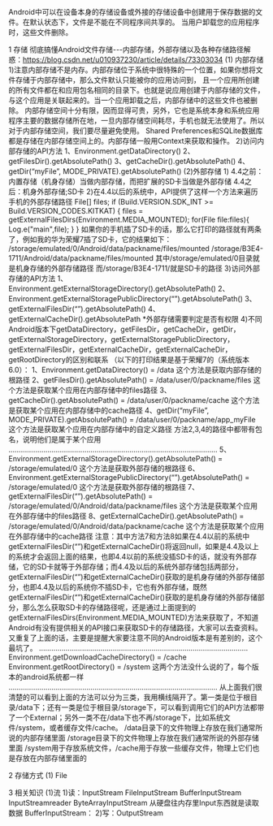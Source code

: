 Android中可以在设备本身的存储设备或外接的存储设备中创建用于保存数据的文件。在默认状态下，文件是不能在不同程序间共享的。
当用户卸载您的应用程序时，这些文件删除。

1 存储
彻底搞懂Android文件存储---内部存储，外部存储以及各种存储路径解惑：https://blog.csdn.net/u010937230/article/details/73303034
(1) 内部存储
1)注意内部存储不是内存。内部存储位于系统中很特殊的一个位置，如果你想将文件存储于内部存储中，那么文件默认只能被你的应用访问到，
且一个应用所创建的所有文件都在和应用包名相同的目录下。也就是说应用创建于内部存储的文件，与这个应用是关联起来的。当一个应用卸载之后，内部存储中的这些文件也被删除。
内部存储空间十分有限，因而显得可贵，另外，它也是系统本身和系统应用程序主要的数据存储所在地，一旦内部存储空间耗尽，手机也就无法使用了。所以对于内部存储空间，我们要尽量避免使用。
Shared Preferences和SQLite数据库都是存储在内部存储空间上的。内部存储一般用Context来获取和操作。
2)访问内部存储的API方法
1、Environment.getDataDirectory()
2、getFilesDir().getAbsolutePath()
3、getCacheDir().getAbsolutePath()
4、getDir(“myFile”, MODE_PRIVATE).getAbsolutePath()
(2)外部存储
1)
4.4之前：内置存储（机身存储）当做内部存储，而把扩展的SD卡当做是外部存储
4.4之后：机身外部存储;SD卡
2)在4.4以后的系统中，API提供了这样一个方法来遍历手机的外部存储路径
File[] files;
if (Build.VERSION.SDK_INT >= Build.VERSION_CODES.KITKAT) {
    files = getExternalFilesDirs(Environment.MEDIA_MOUNTED);
    for(File file:files){
        Log.e("main",file);
    }
}
如果你的手机插了SD卡的话，那么它打印的路径就有两条了，例如我的华为荣耀7插了SD卡，它的结果如下：
/storage/emulated/0/Android/data/packname/files/mounted
/storage/B3E4-1711/Android/data/packname/files/mounted
其中/storage/emulated/0目录就是机身存储的外部存储路径
而/storage/B3E4-1711/就是SD卡的路径
3)访问外部存储的API方法
1、Environment.getExternalStorageDirectory().getAbsolutePath()
2、Environment.getExternalStoragePublicDirectory(“”).getAbsolutePath()
3、getExternalFilesDir(“”).getAbsolutePath()
4、getExternalCacheDir().getAbsolutePath
*外部存储需要判定是否有权限
4)不同Android版本下getDataDirectory，getFilesDir，getCacheDir，getDir，getExternalStorageDirectory，getExternalStoragePublicDirectory，getExternalFilesDir，getExternalCacheDir，getExternalCacheDir，getRootDirectory的区别和联系
（以下的打印结果是基于荣耀7的（系统版本6.0）：
1、Environment.getDataDirectory() = /data
这个方法是获取内部存储的根路径
2、getFilesDir().getAbsolutePath() = /data/user/0/packname/files
这个方法是获取某个应用在内部存储中的files路径
3、getCacheDir().getAbsolutePath() = /data/user/0/packname/cache
这个方法是获取某个应用在内部存储中的cache路径
4、getDir(“myFile”, MODE_PRIVATE).getAbsolutePath() = /data/user/0/packname/app_myFile
这个方法是获取某个应用在内部存储中的自定义路径
方法2,3,4的路径中都带有包名，说明他们是属于某个应用
…………………………………………………………………………………………
5、Environment.getExternalStorageDirectory().getAbsolutePath() = /storage/emulated/0
这个方法是获取外部存储的根路径
6、Environment.getExternalStoragePublicDirectory(“”).getAbsolutePath() = /storage/emulated/0
这个方法是获取外部存储的根路径
7、getExternalFilesDir(“”).getAbsolutePath() = /storage/emulated/0/Android/data/packname/files
这个方法是获取某个应用在外部存储中的files路径
8、getExternalCacheDir().getAbsolutePath() = /storage/emulated/0/Android/data/packname/cache
这个方法是获取某个应用在外部存储中的cache路径
注意：其中方法7和方法8如果在4.4以前的系统中getExternalFilesDir(“”)和getExternalCacheDir()将返回null，如果是4.4及以上的系统才会返回上面的结果，也即4.4以前的系统没插SD卡的话，就没有外部存储，它的SD卡就等于外部存储；而4.4及以后的系统外部存储包括两部分，getExternalFilesDir(“”)和getExternalCacheDir()获取的是机身存储的外部存储部分，也即4.4及以后的系统你不插SD卡，它也有外部存储，既然getExternalFilesDir(“”)和getExternalCacheDir()获取的是机身存储的外部存储部分，那么怎么获取SD卡的存储路径呢，还是通过上面提到的getExternalFilesDirs(Environment.MEDIA_MOUNTED)方法来获取了，不知道Android有没有提供相关的API接口来获取SD卡的存储路径，大家可以去查资料。又重复了上面的话，主要是提醒大家要注意不同的Android版本是有差别的，这个最坑了。
…………………………………………………………………………………………
Environment.getDownloadCacheDirectory() = /cache
Environment.getRootDirectory() = /system
这两个方法没什么说的了，每个版本的android系统都一样
…………………………………………………………………………………………
从上面我们很清楚的可以看到上面的方法可以分为三类，我用横线隔开了。第一类是位于根目录/data下；还有一类是位于根目录/storage下，可以看到调用它们的API方法都带了一个External；另外一类不在/data下也不再/storage下，比如系统文件/system，或者缓存文件/cache。
/data目录下的文件物理上存放在我们通常所说的内部存储里面
/storage目录下的文件物理上存放在我们通常所说的外部存储里面
/system用于存放系统文件，/cache用于存放一些缓存文件，物理上它们也是存放在内部存储里面的


2 存储方式
(1) File


3 相关知识
(1)流
1)读：InputStream  FileInputStream BufferInputStream  InputStreamreader ByteArrayInputStream
从硬盘往内存里Input东西就是读取数据
BufferInputStream：
2)写：OutputStream

